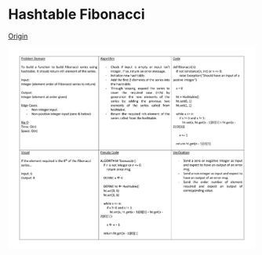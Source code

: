 # Hashtable Fibonacci

[Origin](https://www.youtube.com/watch?v=r1MXwyiGi_U#t=7m11s)

![Whiteboard](./whiteboard.jpg)
